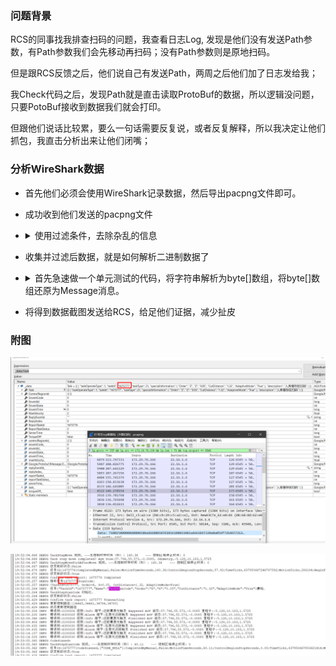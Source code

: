 ### 问题背景
RCS的同事找我排查扫码的问题，我查看日志Log, 发现是他们没有发送Path参数，有Path参数我们会先移动再扫码；没有Path参数则是原地扫码。

但是跟RCS反馈之后，他们说自己有发送Path，两周之后他们加了日志发给我；

我Check代码之后，发现Path就是直击读取ProtoBuf的数据，所以逻辑没问题，只要PotoBuf接收到数据我们就会打印。

但跟他们说话比较累，要么一句话需要反复说，或者反复解释，所以我决定让他们抓包，我直击分析出来让他们闭嘴；

### 分析WireShark数据
- 首先他们必须会使用WireShark记录数据，然后导出pacpng文件即可。
- 成功收到他们发送的pacpng文件
- <details> 
    <summary> 使用过滤条件，去除杂乱的信息 </summary>

    ``` bash
    ip.proto == TCP && ip.src == 172.29.76.166 && ip.len > 73 && tcp.srcport == 6545
    ```
    比较有意思的是直接tcp.srcport会全部过滤掉，而且TCP也必须是大写;

    解释一下，len > 73 凭经验判断是发送的数据一般会超过这个长度；

    然后发送的数据Tag必须是 PSH && ACK, 这个Tag搜索一下即可了解其含义。
</details>

- 收集并过滤后数据，就是如何解析二进制数据了
- <details>
    <summary>首先急速做一个单元测试的代码，将字符串解析为byte[]数组，将byte[]数组还原为Message消息。</summary>

    <details>
        <summary> 字符转为byte[]数组 </summary>
    
    ``` C#
        public static byte[] HexStringToByteArray(this string Hex)
        {
            byte[] Bytes = new byte[Hex.Length / 2];
            int[] HexValue = new int[] { 0x00, 0x01, 0x02, 0x03, 0x04, 0x05,
                0x06, 0x07, 0x08, 0x09, 0x00, 0x00, 0x00, 0x00, 0x00, 0x00, 0x00,
                0x0A, 0x0B, 0x0C, 0x0D, 0x0E, 0x0F };

            for (int x = 0, i = 0; i < Hex.Length; i += 2, x += 1)
            {
                Bytes[x] = (byte)(HexValue[Char.ToUpper(Hex[i + 0]) - '0'] << 4 |
                                    HexValue[Char.ToUpper(Hex[i + 1]) - '0']);
            }
            return Bytes;
        }
    ```

    </details>

    <details>
        <summary> 测试 </summary>
    
    ``` C#
        [DataRow("51001500000040800180a26688010292014108021080a26618032217aa9002a69002a79002929002a59002fce901beeb01d3363a1330303031414756e59b9ee58585e794b5e4bd8d4209a79002929002a590022cdb34ec")]
        [DataTestMethod]
        public void TestLoadData(string dataStr)
        {
            var data = dataStr.HexStringToByteArray();
            if (data != null && data.Length > 6)
            {
                var length = BitConverter.ToUInt16(data, 0);
                if (data.Length >= length + 6)
                {
                    var crc = CRC32.Compute(data, 2, length);
                    if (crc == BitConverter.ToUInt32(data, 2 + length))
                    {
                        try
                        {
                            Transact(data, 2, length);
                            return;
                        }
                        catch
                        {
                        }
                    }
                }
            }
        }

        private void Transact(byte[] data, int offset, int length)
        {
            using (var input = new MemoryStream(data, offset, length))
            {
                var _data = new CCDown();
                _data.MergeFrom(input);
                var _tasks = _data.Task.Select(Transform).ToList().AsReadOnly();
                var _controlRegionIds = _data.ControlRegionId.ToList().AsReadOnly();
            }
        }

        private static TaskOperate Transform(AGV.Protobuf.Task task)
        {
            return new TaskOperate()
            {
                TaskOperateType = (TaskOperateType)task.TaskOperateType,
                TaskId = task.TaskId,
                TaskType = (TaskType)task.TaskType,
                PathNos = task.PathNo.ToList().AsReadOnly(),
                CtrlPathNos = task.CtrlPathNo.ToList().AsReadOnly(),
                SpecialInformation = task.SpecialInformation.ToDictionary(),
                Cancelable = task.Cancelable,
            };
        }
    ```
    </details>

- 将得到数据截图发送给RCS，给足他们证据，减少扯皮

### 附图
![ ](image/pcapng.png)

![ ](image/log.png)

